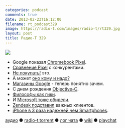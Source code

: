 ```yaml
---
categories: podcast
comments: true
date: 2013-02-23T16:12:00
filename: rt_podcast329
image: https://radio-t.com/images/radio-t/rt329.jpg
layout: post
title: Радио-Т 329
---
```


![](https://radio-t.com/images/radio-t/rt329.jpg)

* Google показал [Chromebook Pixel](http://techcrunch.com/2013/02/21/google-announces-1299-chromebook-pixel-with-2560x1700-32-12-85-touchscreen-core-i5-cpu-1tb-of-g).
* [Сравнение Pixel](http://techcrunch.com/2013/02/21/tale-of-the-tape-chromebook-pixel-vs-surface-pro-vs-macbook-air/) с конкурентами.
* [Не покупать!](http://gizmodo.com/5986031/every-reason-not-to-buy-the-google-chromebook-pixel) это.
*  А может [оно кому и надо?](http://mashable.com/2013/02/21/heres-who-needs-a-chromebook-pixel/)
* [Магазины Google](http://techcrunch.com/2013/02/21/google-play-stores/) - теперь понятно зачем.
* С днем рождения [Objective-C](http://blog.securemacprogramming.com/2013/02/happy-birthday-objective-c/).
* [Философы как гики](http://developeronline.blogspot.com/2009/04/if-philosophers-were-programmers.html).
*  И [Microsoft тоже обидели](http://nakedsecurity.sophos.com/2013/02/23/microsoft-malware-attack/).
* [Zendesk подставил](http://readwrite.com/2013/02/22/zendesk-hack-compromises-user-data-of-twitter-tumblr-pinterest) важных клиентов.
* [iPhone в 3 раза надежней чем Smartphones](http://mashable.com/2013/02/22/iphone-fixya-study/).

[аудио](http://cdn.radio-t.com/rt_podcast329.mp3) ● [radio-t.torrent](http://cdn.radio-t.com/torrents/rt_podcast329.mp3.torrent) ● [лог чата](http://chat.radio-t.com/logs/radio-t-329.html) ● [wiki](http://wiki.radio-t.com/%D0%92%D1%8B%D0%BF%D1%83%D1%81%D0%BA_329) ● [playchat](http://playchat.radio-t.com/?vol=329)<audio src="http://cdn.radio-t.com/rt_podcast329.mp3" preload="none"></audio>
